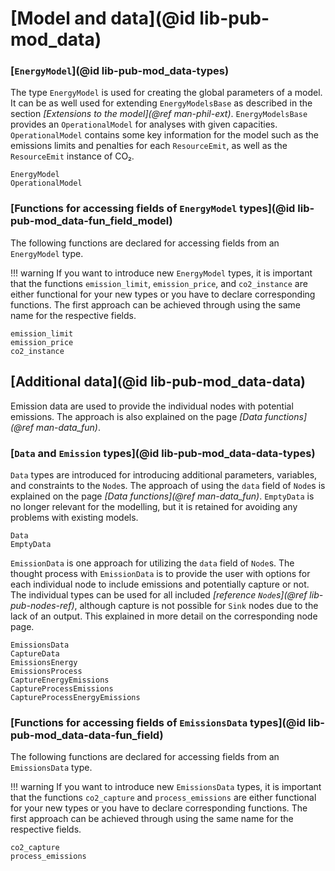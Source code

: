 
# [Model and data](@id lib-pub-mod_data)

### [`EnergyModel`](@id lib-pub-mod_data-types)

The type `EnergyModel` is used for creating the global parameters of a model.
It can be as well used for extending `EnergyModelsBase` as described in the section *[Extensions to the model](@ref man-phil-ext)*.
`EnergyModelsBase` provides an `OperationalModel` for analyses with given capacities.
`OperationalModel` contains some key information for the model such as the emissions limits and penalties for each `ResourceEmit`, as well as the `ResourceEmit` instance of CO₂.

```@docs
EnergyModel
OperationalModel
```

### [Functions for accessing fields of `EnergyModel` types](@id lib-pub-mod_data-fun_field_model)

The following functions are declared for accessing fields from an `EnergyModel` type.

!!! warning
    If you want to introduce new `EnergyModel` types, it is important that the functions `emission_limit`, `emission_price`, and `co2_instance` are either functional for your new types or you have to declare corresponding functions.
    The first approach can be achieved through using the same name for the respective fields.

```@docs
emission_limit
emission_price
co2_instance
```

## [Additional data](@id lib-pub-mod_data-data)

Emission data are used to provide the individual nodes with potential emissions.
The approach is also explained on the page *[Data functions](@ref man-data_fun)*.

### [`Data` and `Emission` types](@id lib-pub-mod_data-data-types)

`Data` types are introduced for introducing additional parameters, variables, and constraints to the `Node`s.
The approach of using the `data` field of `Node`s is explained on the page *[Data functions](@ref man-data_fun)*.
`EmptyData` is no longer relevant for the modelling, but it is retained for avoiding any problems with existing models.

```@docs
Data
EmptyData
```

`EmissionData` is one approach for utilizing the `data` field of `Node`s.
The thought process with `EmissionData` is to provide the user with options for each individual node to include emissions and potentially capture or not.
The individual types can be used for all included *[reference `Node`s](@ref lib-pub-nodes-ref)*, although capture is not possible for `Sink` nodes due to the lack of an output.
This explained in more detail on the corresponding node page.

```@docs
EmissionsData
CaptureData
EmissionsEnergy
EmissionsProcess
CaptureEnergyEmissions
CaptureProcessEmissions
CaptureProcessEnergyEmissions
```

### [Functions for accessing fields of `EmissionsData` types](@id lib-pub-mod_data-data-fun_field)

The following functions are declared for accessing fields from an `EmissionsData` type.

!!! warning
    If you want to introduce new `EmissionsData` types, it is important that the functions `co2_capture` and `process_emissions` are either functional for your new types or you have to declare corresponding functions.
    The first approach can be achieved through using the same name for the respective fields.

```@docs
co2_capture
process_emissions
```
